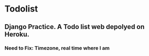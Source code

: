# Todolist
## Django Practice. A Todo list web depolyed on Heroku.

### Need to Fix: Timezone, real time where I am
